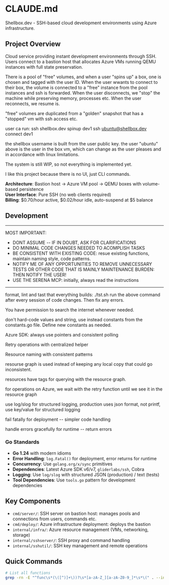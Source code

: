 # CLAUDE.md

Shellbox.dev - SSH-based cloud development environments using Azure infrastructure.

## Project Overview

Cloud service providing instant development environments through SSH. Users connect to a bastion host that allocates Azure VMs running QEMU instances with full state preservation.

There is a pool of "free" volumes, and when a user "spins up" a box, one is chosen and tagged with the user ID. When the user wwants to connect to their box, the volume is connected to a "free" instance from the pool instances and ssh is forwarded. When the user disconnects, we "stop" the machine while preserving memory, processes etc. When the user reconnects, we resume is.

"free" volumes are duplicated from a "golden" snapshot that has a "stopped" vm with ssh access etc. 

user ca run:
ssh shellbox.dev spinup dev1
ssh ubuntu@shellbox.dev connect dev1

the shellbox username is built from the user public key. the user "ubuntu" above is the user in the box vm, which can change as the user pleases and in accordance with linux limitations.

The system is still WIP, so not everything is implemented yet.

I like this project because there is no UI, just CLI commands.

**Architecture**: Bastion host → Azure VM pool → QEMU boxes with volume-based persistence  
**User Interface**: Pure SSH (no web clients required)  
**Billing**: $0.70/hour active, $0.02/hour idle, auto-suspend at $5 balance

## Development

---------------------------------
MOST IMPORTANT:
- DONT ASSUME -- IF IN DOUBT, ASK FOR CLARIFICATIONS
- DO MINIMAL CODE CHANGES NEEDED TO ACOMPLISH TASKS
- BE CONSISTENT WITH EXISTING CODE: resue existing functions, maintain naming style, code patterns.
- NOTIFY ME OF ANY OPPORTUNITIES TO REMOVE UNNECESSARY TESTS OR OTHER CODE THAT IS MAINLY MAINTENANCE BURDEN: THEN NOTIFY THE USER!
- USE THE SERENA MCP: initially, always read the instructions
---------------------------------------

format, lint and tast that everything builds:
./tst.sh
run the above command after every session of code changes. Then fix any errors.

You have permission to search the internet whenever needed.

don't hard-code values and string, use instead constants from the constants.go file. Define new constants as needed.

Azure SDK: always use pointers and consistent polling

Retry operations with centralized helper

Resource naming with consistent patterns

resourse graph is used instead of keeping any local copy that could go inconsistent.

resources have tags for querying with the resource graph.

for operations on Azure, we wait with the retry function until we see it in the resource graph

use log/slog for structured logging, production uses json format, not printf, use key/value for structured logging

fail fatally for deployment -- simpler code handling

handle errors gracefully for runtime -- return errors


### Go Standards
- **Go 1.24** with modern idioms
- **Error Handling**: `log.Fatal()` for deployment, error returns for runtime
- **Concurrency**: Use `golang.org/x/sync` primitives
- **Dependencies**: Latest Azure SDK v6/v7, `gliderlabs/ssh`, Cobra
- **Logging**: Use `log/slog` with structured JSON (production) / text (tests)
- **Tool Dependencies**: Use `tools.go` pattern for development dependencies

## Key Components

- `cmd/server/`: SSH server on bastion host: manages pools and connections from users, commands etc.
- `cmd/deploy/`: Azure infrastructure deployment: deploys the bastion   
- `internal/infra/`: Azure resource management (VMs, networking, storage)
- `internal/sshserver/`: SSH proxy and command handling
- `internal/sshutil/`: SSH key management and remote operations

## Quick Commands

```bash
# List all functions
grep -rn -E "^func\s*(\([^)]+\))?\s*[a-zA-Z_][a-zA-Z0-9_]*\s*\(" . --include="*.go" | grep -v
```
